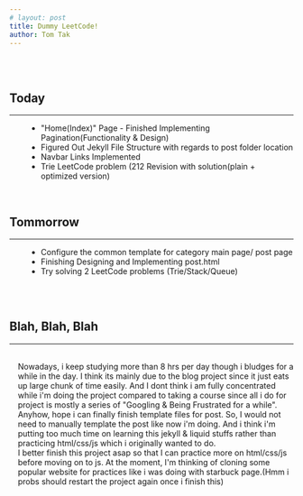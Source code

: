 ```yaml
---
# layout: post
title: Dummy LeetCode!
author: Tom Tak
---
```


<br><br>

## Today

<hr>
<ul style="margin-left: 2rem">
  <li>"Home(Index)" Page - Finished Implementing Pagination(Functionality & Design)</li>
  <li>Figured Out Jekyll File Structure with regards to post folder location</li>
  <li>Navbar Links Implemented</li>
  <li>Trie LeetCode problem (212 Revision with solution(plain + optimized version)</li>
</ul>

<br>

## Tommorrow

<hr>
<ul style="margin-left: 2rem">
  <li>Configure the common template for category main page/ post page</li>
  <li>Finishing Designing and Implementing post.html</li>
  <li>Try solving 2 LeetCode problems (Trie/Stack/Queue)</li>
</ul>

<br><br>

## Blah, Blah, Blah

<hr>
<br>
<div style="padding-left: 15px;">
<!-- excerpt-start -->
Nowadays, i keep studying more than 8 hrs per day though i bludges for a while in the day.
I think its mainly due to the blog project since it just eats up large chunk of time easily. And I dont think i am fully concentrated while i'm doing the project compared to taking a course since all i do for project is mostly a series of "Googling & Being Frustrated for a while". 
<br>
Anyhow, hope i can finally finish template files for post. So, I would not need to manually template the post like now i'm doing. And i think i'm putting too much time on learning this jekyll & liquid stuffs rather than practicing html/css/js which i originally wanted to do.
<br>
I better finish this project asap so that I can practice more on html/css/js before moving on to js. At the moment, I'm thinking of cloning some popular website for practices like i was doing with starbuck page.(Hmm i probs should restart the project again once i finish this)
</div>
